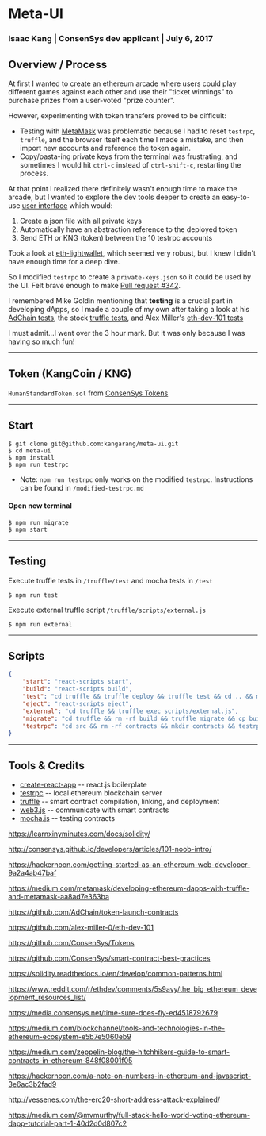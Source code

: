 Meta-UI
=======

### Isaac Kang | ConsenSys dev applicant | July 6, 2017

Overview / Process
------------------

At first I wanted to create an ethereum arcade where users could play different games against each other and use their "ticket winnings" to purchase prizes from a user-voted "prize counter".

However, experimenting with token transfers proved to be difficult:
- Testing with [MetaMask](https://github.com/MetaMask) was problematic because I had to reset `testrpc`, `truffle`, and the browser itself each time I made a mistake, and then import new accounts and reference the token again.
- Copy/pasta-ing private keys from the terminal was frustrating, and sometimes I would hit `ctrl-c` instead of `ctrl-shift-c`, restarting the process.

At that point I realized there definitely wasn't enough time to make the arcade, but I wanted to explore the dev tools deeper to create an easy-to-use [user interface](https://github.com/kangarang/meta-ui) which would:
1. Create a json file with all private keys
2. Automatically have an abstraction reference to the deployed token
3. Send ETH or KNG (token) between the 10 testrpc accounts

Took a look at [eth-lightwallet](https://github.com/ConsenSys/eth-lightwallet), which seemed very robust, but I knew I didn't have enough time for a deep dive.

So I modified `testrpc` to create a `private-keys.json` so it could be used by the UI. Felt brave enough to make [Pull request #342](https://github.com/ethereumjs/testrpc/pull/342).

I remembered Mike Goldin mentioning that **testing** is a crucial part in developing dApps, so I made a couple of my own after taking a look at his [AdChain tests](https://github.com/AdChain/token-launch-contracts), the stock [truffle tests](https://github.com/trufflesuite/truffle), and Alex Miller's [eth-dev-101 tests](https://github.com/alex-miller-0/eth-dev-101)

I must admit...I went over the 3 hour mark. But it was only because I was having so much fun!

---

Token (KangCoin / KNG)
----------------------

`HumanStandardToken.sol` from [ConsenSys Tokens](https://github.com/ConsenSys/Tokens)

---

Start
-----

    $ git clone git@github.com:kangarang/meta-ui.git
    $ cd meta-ui
    $ npm install
    $ npm run testrpc

- Note: `npm run testrpc` only works on the modified `testrpc`. Instructions can be found in `/modified-testrpc.md`

#### Open new terminal

    $ npm run migrate
    $ npm start

---

Testing
-------

Execute truffle tests in `/truffle/test` and mocha tests in `/test`

    $ npm run test

Execute external truffle script `/truffle/scripts/external.js`

    $ npm run external

---

Scripts
-------

```json
{
    "start": "react-scripts start",
    "build": "react-scripts build",
    "test": "cd truffle && truffle deploy && truffle test && cd .. && mocha test/test.js",
    "eject": "react-scripts eject",
    "external": "cd truffle && truffle exec scripts/external.js",
    "migrate": "cd truffle && rm -rf build && truffle migrate && cp build/contracts/* ../src/contracts",
    "testrpc": "cd src && rm -rf contracts && mkdir contracts && testrpci"
}
```

---

Tools & Credits
---------------

- [create-react-app](https://github.com/facebookincubator/create-react-app) -- react.js boilerplate
- [testrpc](https://github.com/ethereumjs/testrpc) -- local ethereum blockchain server
- [truffle](https://github.com/trufflesuite/truffle) -- smart contract compilation, linking, and deployment
- [web3.js](https://github.com/ethereum/web3.js/) -- communicate with smart contracts
- [mocha.js](https://github.com/mochajs/mocha) -- testing contracts

https://learnxinyminutes.com/docs/solidity/

http://consensys.github.io/developers/articles/101-noob-intro/

https://hackernoon.com/getting-started-as-an-ethereum-web-developer-9a2a4ab47baf

https://medium.com/metamask/developing-ethereum-dapps-with-truffle-and-metamask-aa8ad7e363ba

https://github.com/AdChain/token-launch-contracts

https://github.com/alex-miller-0/eth-dev-101

https://github.com/ConsenSys/Tokens

https://github.com/ConsenSys/smart-contract-best-practices

https://solidity.readthedocs.io/en/develop/common-patterns.html

https://www.reddit.com/r/ethdev/comments/5s9avy/the_big_ethereum_development_resources_list/

https://media.consensys.net/time-sure-does-fly-ed4518792679

https://medium.com/blockchannel/tools-and-technologies-in-the-ethereum-ecosystem-e5b7e5060eb9

https://medium.com/zeppelin-blog/the-hitchhikers-guide-to-smart-contracts-in-ethereum-848f08001f05

https://hackernoon.com/a-note-on-numbers-in-ethereum-and-javascript-3e6ac3b2fad9

http://vessenes.com/the-erc20-short-address-attack-explained/

https://medium.com/@mvmurthy/full-stack-hello-world-voting-ethereum-dapp-tutorial-part-1-40d2d0d807c2

